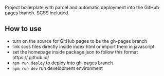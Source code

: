 Project boilerplate with parcel and automatic deployment into the GitHub pages branch.
SCSS included.

## How to use
- turn on the source for GitHub pages to be the gh-pages branch
- link scss files directly inside index.html or import them in javascript 
- set the homepage inside package.json to follow this format https://<your gh username>.github.io/<your repo name>
- `npm run deploy` to deploy into gh-pages branch
- `npm run dev` run development environment

